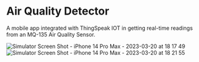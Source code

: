 # Air Quality Detector

A mobile app integrated with ThingSpeak IOT in getting real-time readings from an MQ-135 Air Quality Sensor.

![Simulator Screen Shot - iPhone 14 Pro Max - 2023-03-20 at 18 17 49](https://user-images.githubusercontent.com/91986740/226419107-b088f64a-7f43-4611-8e4c-5dc315f28b6d.png)
![Simulator Screen Shot - iPhone 14 Pro Max - 2023-03-20 at 18 21 55](https://user-images.githubusercontent.com/91986740/226419113-c4c515a9-0085-4394-964f-930a81d504bb.png)

